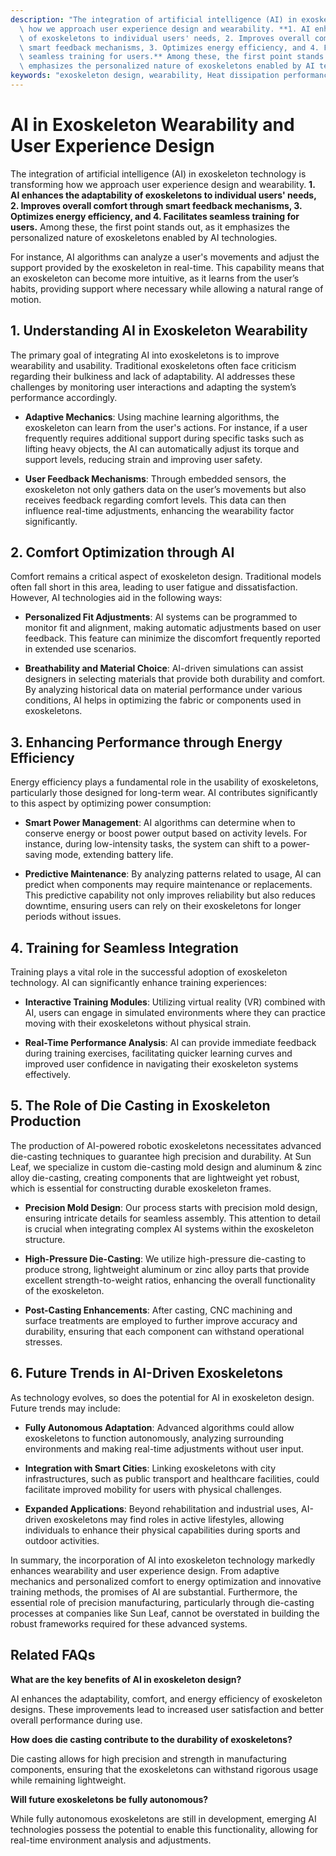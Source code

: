 ```yaml
---
description: "The integration of artificial intelligence (AI) in exoskeleton technology is transforming\
  \ how we approach user experience design and wearability. **1. AI enhances the adaptability\
  \ of exoskeletons to individual users' needs, 2. Improves overall comfort through\
  \ smart feedback mechanisms, 3. Optimizes energy efficiency, and 4. Facilitates\
  \ seamless training for users.** Among these, the first point stands out, as it\
  \ emphasizes the personalized nature of exoskeletons enabled by AI technologies. "
keywords: "exoskeleton design, wearability, Heat dissipation performance, Die casting process"
---
```

# AI in Exoskeleton Wearability and User Experience Design

The integration of artificial intelligence (AI) in exoskeleton technology is transforming how we approach user experience design and wearability. **1. AI enhances the adaptability of exoskeletons to individual users' needs, 2. Improves overall comfort through smart feedback mechanisms, 3. Optimizes energy efficiency, and 4. Facilitates seamless training for users.** Among these, the first point stands out, as it emphasizes the personalized nature of exoskeletons enabled by AI technologies. 

For instance, AI algorithms can analyze a user's movements and adjust the support provided by the exoskeleton in real-time. This capability means that an exoskeleton can become more intuitive, as it learns from the user’s habits, providing support where necessary while allowing a natural range of motion.

## **1. Understanding AI in Exoskeleton Wearability**

The primary goal of integrating AI into exoskeletons is to improve wearability and usability. Traditional exoskeletons often face criticism regarding their bulkiness and lack of adaptability. AI addresses these challenges by monitoring user interactions and adapting the system’s performance accordingly. 

- **Adaptive Mechanics**: Using machine learning algorithms, the exoskeleton can learn from the user's actions. For instance, if a user frequently requires additional support during specific tasks such as lifting heavy objects, the AI can automatically adjust its torque and support levels, reducing strain and improving user safety.

- **User Feedback Mechanisms**: Through embedded sensors, the exoskeleton not only gathers data on the user’s movements but also receives feedback regarding comfort levels. This data can then influence real-time adjustments, enhancing the wearability factor significantly.

## **2. Comfort Optimization through AI**

Comfort remains a critical aspect of exoskeleton design. Traditional models often fall short in this area, leading to user fatigue and dissatisfaction. However, AI technologies aid in the following ways:

- **Personalized Fit Adjustments**: AI systems can be programmed to monitor fit and alignment, making automatic adjustments based on user feedback. This feature can minimize the discomfort frequently reported in extended use scenarios.

- **Breathability and Material Choice**: AI-driven simulations can assist designers in selecting materials that provide both durability and comfort. By analyzing historical data on material performance under various conditions, AI helps in optimizing the fabric or components used in exoskeletons.

## **3. Enhancing Performance through Energy Efficiency**

Energy efficiency plays a fundamental role in the usability of exoskeletons, particularly those designed for long-term wear. AI contributes significantly to this aspect by optimizing power consumption:

- **Smart Power Management**: AI algorithms can determine when to conserve energy or boost power output based on activity levels. For instance, during low-intensity tasks, the system can shift to a power-saving mode, extending battery life.

- **Predictive Maintenance**: By analyzing patterns related to usage, AI can predict when components may require maintenance or replacements. This predictive capability not only improves reliability but also reduces downtime, ensuring users can rely on their exoskeletons for longer periods without issues.

## **4. Training for Seamless Integration**

Training plays a vital role in the successful adoption of exoskeleton technology. AI can significantly enhance training experiences:

- **Interactive Training Modules**: Utilizing virtual reality (VR) combined with AI, users can engage in simulated environments where they can practice moving with their exoskeletons without physical strain.

- **Real-Time Performance Analysis**: AI can provide immediate feedback during training exercises, facilitating quicker learning curves and improved user confidence in navigating their exoskeleton systems effectively.

## **5. The Role of Die Casting in Exoskeleton Production**

The production of AI-powered robotic exoskeletons necessitates advanced die-casting techniques to guarantee high precision and durability. At Sun Leaf, we specialize in custom die-casting mold design and aluminum & zinc alloy die-casting, creating components that are lightweight yet robust, which is essential for constructing durable exoskeleton frames. 

- **Precision Mold Design**: Our process starts with precision mold design, ensuring intricate details for seamless assembly. This attention to detail is crucial when integrating complex AI systems within the exoskeleton structure.

- **High-Pressure Die-Casting**: We utilize high-pressure die-casting to produce strong, lightweight aluminum or zinc alloy parts that provide excellent strength-to-weight ratios, enhancing the overall functionality of the exoskeleton.

- **Post-Casting Enhancements**: After casting, CNC machining and surface treatments are employed to further improve accuracy and durability, ensuring that each component can withstand operational stresses.

## **6. Future Trends in AI-Driven Exoskeletons**

As technology evolves, so does the potential for AI in exoskeleton design. Future trends may include:

- **Fully Autonomous Adaptation**: Advanced algorithms could allow exoskeletons to function autonomously, analyzing surrounding environments and making real-time adjustments without user input.

- **Integration with Smart Cities**: Linking exoskeletons with city infrastructures, such as public transport and healthcare facilities, could facilitate improved mobility for users with physical challenges.

- **Expanded Applications**: Beyond rehabilitation and industrial uses, AI-driven exoskeletons may find roles in active lifestyles, allowing individuals to enhance their physical capabilities during sports and outdoor activities.

In summary, the incorporation of AI into exoskeleton technology markedly enhances wearability and user experience design. From adaptive mechanics and personalized comfort to energy optimization and innovative training methods, the promises of AI are substantial. Furthermore, the essential role of precision manufacturing, particularly through die-casting processes at companies like Sun Leaf, cannot be overstated in building the robust frameworks required for these advanced systems.

## Related FAQs

**What are the key benefits of AI in exoskeleton design?**

AI enhances the adaptability, comfort, and energy efficiency of exoskeleton designs. These improvements lead to increased user satisfaction and better overall performance during use.

**How does die casting contribute to the durability of exoskeletons?**

Die casting allows for high precision and strength in manufacturing components, ensuring that the exoskeletons can withstand rigorous usage while remaining lightweight.

**Will future exoskeletons be fully autonomous?**

While fully autonomous exoskeletons are still in development, emerging AI technologies possess the potential to enable this functionality, allowing for real-time environment analysis and adjustments.
